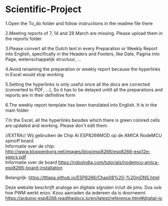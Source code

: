 # Scientific-Project 

1.Open the To_do folder and follow instructions in the readme file there

2.Meeting reports of 7, 14 and 28 March are missing. Please upload them in the reports folder

3.Please convert all the Dutch text in every Preparation or Weekly Report into English, specifically in the Headers and Footers, like Date, Pagina into Page, wetenschappelijk structuur, ...

4.Avoid renaming the preparation or weekly report because the hyperlinks in Excel would stop working

5.Setting the hyperlinks is only useful once all the docs are corrected (converted to PDF, ...), So it has to be delayed untill all the preparations and reports are in their definitive form

6.The weekly report template has been translated into English. It is in the main folder

7.In the Excel, all the hyperlinks besides which there is green colored cells are updated and working. Please don't edit them.


//EXTRA//
Wij gebruiken de Chip AI ESP8266MOD op de AMICA NodeMCU spinoff board.      
Informatie over de chip: http://www.kloppenborg.net/images/blog/esp8266/esp8266-esp12e-specs.pdf    
Informatie over de board https://roboindia.com/tutorials/nodemcu-amica-esp8266-board-installation

Belangrijk: 
https://tttapa.github.io/ESP8266/Chap08%20-%20mDNS.html   

Deze website beschrijft analoge en digitale signalen in/uit de pins. Dus ook hoe PWM werkt enzo. Kzou aanraden da iedereen da is doorneemt.
https://arduino-esp8266.readthedocs.io/en/latest/reference.html#digital-io

